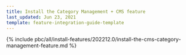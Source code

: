 ```yaml
---
title: Install the Category Management + CMS feature
last_updated: Jun 23, 2021
template: feature-integration-guide-template
---
```

{% include pbc/all/install-features/202212.0/install-the-cms-category-management-feature.md %} <!-- To edit, see /_includes/pbc/all/install-features/202212.0/install-the-cms-category-management-feature.md -->
